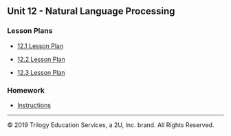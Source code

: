 ## Unit 12 - Natural Language Processing

### Lesson Plans

* [12.1 Lesson Plan](1/LessonPlan.md)

* [12.2 Lesson Plan](2/LessonPlan.md)

* [12.3 Lesson Plan](3/LessonPlan.md)

### Homework

* [Instructions](../../02-Homework/12-NLP/Instructions/README.md)

- - -

© 2019 Trilogy Education Services, a 2U, Inc. brand. All Rights Reserved.
